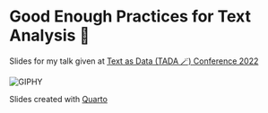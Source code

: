 # Good Enough Practices for Text Analysis 🐰

Slides for my talk given at [Text as Data (TADA 🪄) Conference 2022](https://tada2022.org/)

![GIPHY](https://media.giphy.com/media/7E8lI6TkLrvvAcPXso/giphy.gif)

Slides created with [Quarto](https://quarto.org/)
